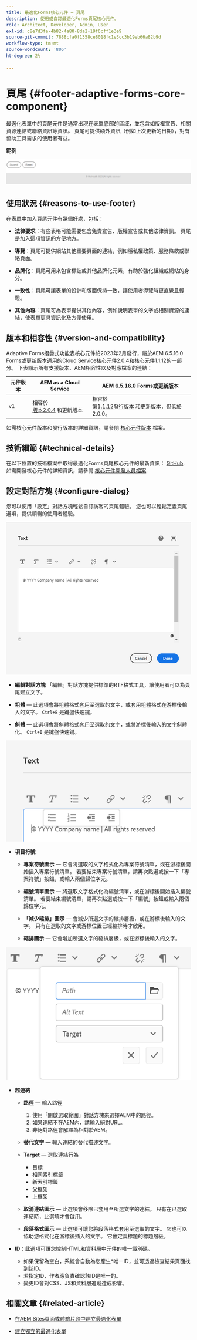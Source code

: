 ```yaml
---
title: 最適化Forms核心元件 — 頁尾
description: 使用或自訂最適化Forms頁尾核心元件。
role: Architect, Developer, Admin, User
exl-id: c8e7d3fe-4b82-4a80-8da2-19f6cff1e3e9
source-git-commit: 7888cfa0f1358ce8018fc1e3cc3b19eb66a82b9d
workflow-type: tm+mt
source-wordcount: '806'
ht-degree: 2%

---
```


# 頁尾 {#footer-adaptive-forms-core-component}

最適化表單中的頁尾元件是通常出現在表單底部的區域，並包含如版權宣告、相關資源連結或聯絡資訊等資訊。 頁尾可提供額外資訊（例如上次更新的日期），對有協助工具需求的使用者有益。

**範例**

![](/help/adaptive-forms/assets/footer.png)

## 使用狀況 {#reasons-to-use-footer}

在表單中加入頁尾元件有幾個好處，包括：

* **法律要求**：有些表格可能需要包含免責宣告、版權宣告或其他法律資訊。 頁尾是加入這項資訊的方便地方。

* **導覽**：頁尾可提供網站其他重要頁面的連結，例如隱私權政策、服務條款或聯絡頁面。

* **品牌化**：頁尾可用來包含標誌或其他品牌化元素，有助於強化組織或網站的身分。

* **一致性**：頁尾可讓表單的設計和版面保持一致，讓使用者導覽時更直覺且輕鬆。

* **其他內容**：頁尾可為表單提供其他內容，例如說明表單的文字或相關資源的連結，使表單更具資訊化及方便使用。

## 版本和相容性 {#version-and-compatibility}

Adaptive Forms摺疊式功能表核心元件於2023年2月發行，屬於AEM 6.5.16.0 Forms或更新版本適用的Cloud Service核心元件2.0.4和核心元件1.1.12的一部分。 下表顯示所有支援版本、AEM相容性以及對應檔案的連結：

| 元件版本 | AEM as a Cloud Service  | AEM 6.5.16.0 Forms或更新版本 |
|---|---|---|
| v1 | 相容於<br>[版本2.0.4](/help/adaptive-forms/version.md) 和更新版本 | 相容於<br>[第1.1.12發行版本](/help/adaptive-forms/version.md) 和更新版本，但低於2.0.0。 |

如需核心元件版本和發行版本的詳細資訊，請參閱 [核心元件版本](/help/adaptive-forms/version.md) 檔案。

<!-- ## Sample Component Output {#sample-component-output}

To experience the Accordion Component as well as see examples of its configuration options as well as HTML and JSON output, visit the [Component Library](https://adobe.com/go/aem_cmp_library_accordion). -->

## 技術細節 {#technical-details}

在以下位置的技術檔案中取得最適化Forms頁尾核心元件的最新資訊： [GitHub](https://github.com/adobe/aem-core-forms-components/tree/master/ui.af.apps/src/main/content/jcr_root/apps/core/fd/components/form/footer/v1/footer). 如需開發核心元件的詳細資訊，請參閱 [核心元件開發人員檔案](/help/developing/overview.md).


## 設定對話方塊 {#configure-dialog}

您可以使用「設定」對話方塊輕鬆自訂訪客的頁尾體驗。 您也可以輕鬆定義頁尾選項，提供順暢的使用者體驗。

![屬性標籤](/help/adaptive-forms/assets/footer_propertiestab.png)

* **編輯對話方塊**
「編輯」對話方塊提供標準的RTF格式工具，讓使用者可以為頁尾建立文字。

* **粗體**  — 此選項會將粗體格式套用至選取的文字，或套用粗體格式在游標後輸入的文字。 `Ctrl+B` 是鍵盤快速鍵。

* **斜體**  — 此選項會將斜體格式套用至選取的文字，或將游標後輸入的文字斜體化。 `Ctrl+I` 是鍵盤快速鍵。

![專案符號選項](/help/adaptive-forms/assets/footer_bullet.png)


* **項目符號**

   * **專案符號圖示**  — 它會將選取的文字格式化為專案符號清單，或在游標後開始插入專案符號清單。 若要結束專案符號清單，請再次點選或按一下「專案符號」按鈕，或輸入兩個歸位字元。

   * **編號清單圖示**  — 將選取文字格式化為編號清單，或在游標後開始插入編號清單。 若要結束編號清單，請再次點選或按一下「編號」按鈕或輸入兩個歸位字元。

   * **「減少縮排」圖示**  — 會減少所選文字的縮排層級，或在游標後輸入的文字。 只有在選取的文字或游標位置已經縮排時才啟用。

   * **縮排圖示**  — 它會增加所選文字的縮排層級，或在游標後輸入的文字。

![超連結選項](/help/adaptive-forms/assets/footer_link.png)

* **超連結**

   * **路徑**  — 輸入路徑
      1. 使用「開啟選取範圍」對話方塊來選擇AEM中的路徑。
      1. 如果連結不在AEM內，請輸入絕對URL。
      1. 非絕對路徑會解譯為相對於AEM。

   * **替代文字**  — 輸入連結的替代描述文字。

   * **Target**  — 選取連結行為
      * 目標
      * 相同索引標籤
      * 新索引標籤
      * 父框架
      * 上框架

   * **取消連結圖示**  — 此選項會移除已套用至所選文字的連結。 只有在已選取連結時，此選項才會啟用。

   * **段落格式圖示**  — 此選項可讓您將段落格式套用至選取的文字。 它也可以協助您格式化在游標後插入的文字。 它會定義標題的標題層級。

* **ID**：此選項可讓您控制HTML和資料層中元件的唯一識別碼。

   * 如果保留為空白，系統會自動為您產生*唯一ID，並可透過檢查結果頁面找到該ID。
   * 若指定ID，作者應負責確認該ID是唯一的。
   * 變更ID會對CSS、JS和資料層追蹤造成影響。

## 相關文章 {#related-article}

* [在AEM Sites頁面或體驗片段中建立最適化表單](https://experienceleague.adobe.com/docs/experience-manager-cloud-service/content/forms/adaptive-forms-authoring/create-or-add-an-adaptive-form-to-aem-sites-page.html)

* [建立獨立的最適化表單](https://experienceleague.adobe.com/docs/experience-manager-cloud-service/content/forms/adaptive-forms-authoring/authoring-adaptive-forms-core-components/create-an-adaptive-form-on-forms-cs/creating-adaptive-form-core-components.html)
